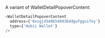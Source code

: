 A variant of WalletDetailPopoverContent:

```js
<WalletDetailPopoverContent
  address={'0xsgjd34865489364dgufgguifey'}
  type={'Hubii Wallet'}
/>
```
